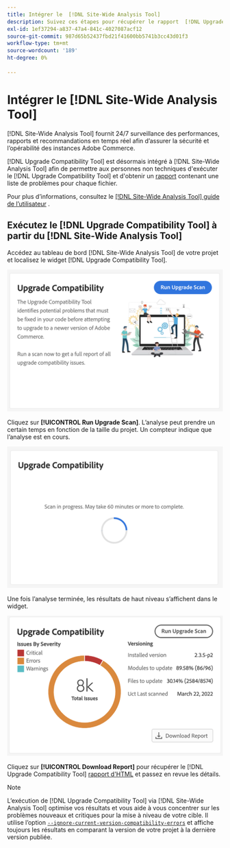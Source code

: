 ```yaml
---
title: Intégrer le  [!DNL Site-Wide Analysis Tool]
description: Suivez ces étapes pour récupérer le rapport  [!DNL Upgrade Compatibility Tool] du tableau de bord  [!DNL Site-Wide Analysis Tool]  de votre projet Adobe Commerce.
exl-id: 1ef37294-a837-47a4-841c-4027087acf12
source-git-commit: 987d65b52437fbd21f41600bb5741b3cc43d01f3
workflow-type: tm+mt
source-wordcount: '189'
ht-degree: 0%

---
```


# Intégrer le [!DNL Site-Wide Analysis Tool]

[!DNL Site-Wide Analysis Tool] fournit 24/7 surveillance des performances, rapports et recommandations en temps réel afin d’assurer la sécurité et l’opérabilité des instances Adobe Commerce.

[!DNL Upgrade Compatibility Tool] est désormais intégré à [!DNL Site-Wide Analysis Tool] afin de permettre aux personnes non techniques d&#39;exécuter le [!DNL Upgrade Compatibility Tool] et d&#39;obtenir un [rapport](../upgrade-compatibility-tool/reports.md) contenant une liste de problèmes pour chaque fichier.

Pour plus d’informations, consultez le [[!DNL Site-Wide Analysis Tool] guide de l’utilisateur](https://experienceleague.adobe.com/fr/docs/commerce-operations/tools/site-wide-analysis-tool/access) .

## Exécutez le [!DNL Upgrade Compatibility Tool] à partir du [!DNL Site-Wide Analysis Tool]

Accédez au tableau de bord [!DNL Site-Wide Analysis Tool] de votre projet et localisez le widget [!DNL Upgrade Compatibility Tool].

![Widget UCT SWAT - Initial](../../assets/upgrade-guide/uct-swat-initial.png)

Cliquez sur **[!UICONTROL Run Upgrade Scan]**. L’analyse peut prendre un certain temps en fonction de la taille du projet. Un compteur indique que l’analyse est en cours.

![Widget UCT SWAT - En cours](../../assets/upgrade-guide/uct-swat-progress.png)

Une fois l’analyse terminée, les résultats de haut niveau s’affichent dans le widget.

![Widget UCT SWAT - Résultats](../../assets/upgrade-guide/uct-swat-results.png)

Cliquez sur **[!UICONTROL Download Report]** pour récupérer le [!DNL Upgrade Compatibility Tool] [rapport d&#39;HTML](../upgrade-compatibility-tool/reports.md#html-report) et passez en revue les détails.


>[!NOTE]
>
> L’exécution de [!DNL Upgrade Compatibility Tool] via [!DNL Site-Wide Analysis Tool] optimise vos résultats et vous aide à vous concentrer sur les problèmes nouveaux et critiques pour la mise à niveau de votre cible. Il utilise l’option [`--ignore-current-version-compatibility-errors`](run.md#optimize-your-results) et affiche toujours les résultats en comparant la version de votre projet à la dernière version publiée.
